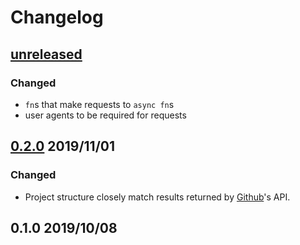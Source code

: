 # Changelog

## [unreleased](https://github.com/spenserblack/github-stats-rs/compare/v0.2.0...HEAD)
### Changed
- `fn`s that make requests to `async fn`s
- user agents to be required for requests

## [0.2.0] 2019/11/01
### Changed
- Project structure closely match results returned by [Github]'s API.

## 0.1.0 2019/10/08

[0.2.0]: https://github.com/spenserblack/github-stats-rs/compare/v0.1.0...v0.2.0
[Github]: https://github.com
